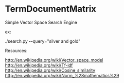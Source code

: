 TermDocumentMatrix
==================

Simple Vector Space Search Engine

ex:

./search.py --query="silver and gold" 

Resources:

http://en.wikipedia.org/wiki/Vector_space_model
http://en.wikipedia.org/wiki/Tf-idf
http://en.wikipedia.org/wiki/Cosine_similarity
http://en.wikipedia.org/wiki/Norm_%28mathematics%29



